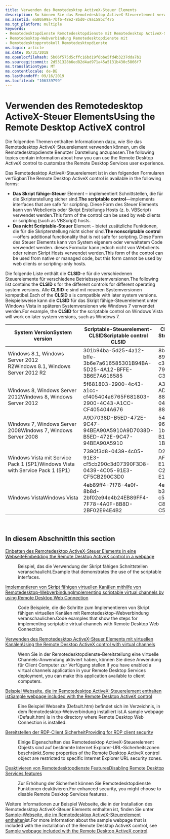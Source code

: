 ```yaml
---
title: Verwenden des Remotedesktop ActiveX-Steuer Elements
description: So können Sie das Remotedesktop ActiveX-Steuerelement verwenden, um die Remotedesktopdienste Benutzer Darstellung anzupassen.
ms.assetid: ea80a99a-7bf6-48e2-8bd0-c9a158bcf475
ms.tgt_platform: multiple
keywords:
- Remotedesktopdienste Remotedesktopdienste mit Remotedesktop ActiveX-Steuerelement
- Remotedesktop-Webverbindung Remotedesktopdienste mit
- Remotedesktopprotokoll Remotedesktopdienste
ms.topic: article
ms.date: 05/31/2018
ms.openlocfilehash: 5b06f575d5cffc16bd19f6bbe5fd4b3237dda7b1
ms.sourcegitcommit: 2d531328b6ed82d4ad971a45a5131b430c5866f7
ms.translationtype: MT
ms.contentlocale: de-DE
ms.lasthandoff: 09/16/2019
ms.locfileid: "106339799"
---
```

# <a name="using-the-remote-desktop-activex-control"></a><span data-ttu-id="e477a-106">Verwenden des Remotedesktop ActiveX-Steuer Elements</span><span class="sxs-lookup"><span data-stu-id="e477a-106">Using the Remote Desktop ActiveX control</span></span>

<span data-ttu-id="e477a-107">Die folgenden Themen enthalten Informationen dazu, wie Sie das Remotedesktop ActiveX-Steuerelement verwenden können, um die Remotedesktopdienste Benutzer Darstellung anzupassen.</span><span class="sxs-lookup"><span data-stu-id="e477a-107">The following topics contain information about how you can use the Remote Desktop ActiveX control to customize the Remote Desktop Services user experience.</span></span>

<span data-ttu-id="e477a-108">Das Remotedesktop ActiveX-Steuerelement ist in den folgenden Formularen verfügbar:</span><span class="sxs-lookup"><span data-stu-id="e477a-108">The Remote Desktop ActiveX control is available in the following forms:</span></span>

-   <span data-ttu-id="e477a-109">**Das Skript fähige-Steuer** Element – implementiert Schnittstellen, die für die Skripterstellung sicher sind.</span><span class="sxs-lookup"><span data-stu-id="e477a-109">**The scriptable control**—implements interfaces that are safe for scripting.</span></span> <span data-ttu-id="e477a-110">Diese Form des Steuer Elements kann von Webclients oder Skript Erstellungs Hosts (z. b. VBScript) verwendet werden.</span><span class="sxs-lookup"><span data-stu-id="e477a-110">This form of the control can be used by web clients or scripting (such as VBScript) hosts.</span></span>
-   <span data-ttu-id="e477a-111">**Das nicht Scriptable-Steuer** Element – bietet zusätzliche Funktionen, die für die Skripterstellung nicht sicher sind.</span><span class="sxs-lookup"><span data-stu-id="e477a-111">**The nonscriptable control**—offers additional functionality that is not safe for scripting.</span></span> <span data-ttu-id="e477a-112">Diese Form des Steuer Elements kann von System eigenem oder verwaltetem Code verwendet werden. dieses Formular kann jedoch nicht von Webclients oder reinen Skript Hosts verwendet werden.</span><span class="sxs-lookup"><span data-stu-id="e477a-112">This form of the control can be used from native or managed code, but this form cannot be used by web clients or scripting-only hosts.</span></span>

<span data-ttu-id="e477a-113">Die folgende Liste enthält die **CLSID**-e für die verschiedenen Steuerelemente für verschiedene Betriebssystemversionen.</span><span class="sxs-lookup"><span data-stu-id="e477a-113">The following list contains the **CLSID** s for the different controls for different operating system versions.</span></span> <span data-ttu-id="e477a-114">Alle **CLSID**-e sind mit neueren Systemversionen kompatibel.</span><span class="sxs-lookup"><span data-stu-id="e477a-114">Each of the **CLSID** s is compatible with later system versions.</span></span> <span data-ttu-id="e477a-115">Beispielsweise kann die **CLSID** für das Skript fähige-Steuerelement unter Windows Vista in späteren Systemversionen wie Windows 7 verwendet werden.</span><span class="sxs-lookup"><span data-stu-id="e477a-115">For example, the **CLSID** for the scriptable control on Windows Vista will work on later system versions, such as Windows 7.</span></span>



| <span data-ttu-id="e477a-116">System Version</span><span class="sxs-lookup"><span data-stu-id="e477a-116">System version</span></span>                          | <span data-ttu-id="e477a-117">Scriptable-Steuerelement-CLSID</span><span class="sxs-lookup"><span data-stu-id="e477a-117">Scriptable control CLSID</span></span>             | <span data-ttu-id="e477a-118">CLSID für nicht Scriptable-Steuerelement</span><span class="sxs-lookup"><span data-stu-id="e477a-118">Nonscriptable control CLSID</span></span>          |
|-----------------------------------------|--------------------------------------|--------------------------------------|
| <span data-ttu-id="e477a-119">Windows 8.1, Windows Server 2012 R2</span><span class="sxs-lookup"><span data-stu-id="e477a-119">Windows 8.1, Windows Server 2012 R2</span></span>     | <span data-ttu-id="e477a-120">301b94ba-5d25-4a12-bffe-3b6e7a616585</span><span class="sxs-lookup"><span data-stu-id="e477a-120">301B94BA-5D25-4A12-BFFE-3B6E7A616585</span></span> | <span data-ttu-id="e477a-121">8b918b82-7985-4c24-89df-c33ad2bbfbcd</span><span class="sxs-lookup"><span data-stu-id="e477a-121">8B918B82-7985-4C24-89DF-C33AD2BBFBCD</span></span> |
| <span data-ttu-id="e477a-122">Windows 8, Windows Server 2012</span><span class="sxs-lookup"><span data-stu-id="e477a-122">Windows 8, Windows Server 2012</span></span>          | <span data-ttu-id="e477a-123">5f681803-2900-4c43-a1cc-cf405404a676</span><span class="sxs-lookup"><span data-stu-id="e477a-123">5F681803-2900-4C43-A1CC-CF405404A676</span></span> | <span data-ttu-id="e477a-124">A3BC03A0-041D-42E3-AD22-882B7865C9C5</span><span class="sxs-lookup"><span data-stu-id="e477a-124">A3BC03A0-041D-42E3-AD22-882B7865C9C5</span></span> |
| <span data-ttu-id="e477a-125">Windows 7, Windows Server 2008</span><span class="sxs-lookup"><span data-stu-id="e477a-125">Windows 7, Windows Server 2008</span></span>          | <span data-ttu-id="e477a-126">A9D7038D-B5ED-472E-9C47-94BEA90A5910</span><span class="sxs-lookup"><span data-stu-id="e477a-126">A9D7038D-B5ED-472E-9C47-94BEA90A5910</span></span> | <span data-ttu-id="e477a-127">54d38bf 7-b1ef-4479-9674-1bd6ea465258</span><span class="sxs-lookup"><span data-stu-id="e477a-127">54D38BF7-B1EF-4479-9674-1BD6EA465258</span></span> |
| <span data-ttu-id="e477a-128">Windows Vista mit Service Pack 1 (SP1)</span><span class="sxs-lookup"><span data-stu-id="e477a-128">Windows Vista with Service Pack 1 (SP1)</span></span> | <span data-ttu-id="e477a-129">7390f3d8-0439-4c05-91E3-cf5cb290c3d0</span><span class="sxs-lookup"><span data-stu-id="e477a-129">7390F3D8-0439-4C05-91E3-CF5CB290C3D0</span></span> | <span data-ttu-id="e477a-130">D2EA46A7-C2BF-426B-AF24-E19C44456399</span><span class="sxs-lookup"><span data-stu-id="e477a-130">D2EA46A7-C2BF-426B-AF24-E19C44456399</span></span> |
| <span data-ttu-id="e477a-131">Windows Vista</span><span class="sxs-lookup"><span data-stu-id="e477a-131">Windows Vista</span></span>                           | <span data-ttu-id="e477a-132">4eb89ff4-7f78-4a0f-8b8d-2bf02e94e4b2</span><span class="sxs-lookup"><span data-stu-id="e477a-132">4EB89FF4-7F78-4A0F-8B8D-2BF02E94E4B2</span></span> | <span data-ttu-id="e477a-133">4eb2f 086-C818-447e-b32c-c51ce2b30d31</span><span class="sxs-lookup"><span data-stu-id="e477a-133">4EB2F086-C818-447E-B32C-C51CE2B30D31</span></span> |



 

## <a name="in-this-section"></a><span data-ttu-id="e477a-134">In diesem Abschnitt</span><span class="sxs-lookup"><span data-stu-id="e477a-134">In this section</span></span>

<dl> <dt>

[<span data-ttu-id="e477a-135">Einbetten des Remotedesktop ActiveX-Steuer Elements in eine Webseite</span><span class="sxs-lookup"><span data-stu-id="e477a-135">Embedding the Remote Desktop ActiveX control in a webpage</span></span>](embedding-the-remote-desktop-activex-control-in-a-web-page.md)
</dt> <dd>

<span data-ttu-id="e477a-136">Beispiel, das die Verwendung der Skript fähigen Schnittstellen veranschaulicht.</span><span class="sxs-lookup"><span data-stu-id="e477a-136">Example that demonstrates the use of the scriptable interfaces.</span></span>

</dd> <dt>

[<span data-ttu-id="e477a-137">Implementieren von Skript fähigen virtuellen Kanälen mithilfe von Remotedesktop-Webverbindung</span><span class="sxs-lookup"><span data-stu-id="e477a-137">Implementing scriptable virtual channels by using Remote Desktop Web Connection</span></span>](implementing-scriptable-virtual-channels-using-remote-desktop-web-connection.md)
</dt> <dd>

<span data-ttu-id="e477a-138">Code Beispiele, die die Schritte zum Implementieren von Skript fähigen virtuellen Kanälen mit Remotedesktop-Webverbindung veranschaulichen.</span><span class="sxs-lookup"><span data-stu-id="e477a-138">Code examples that show the steps for implementing scriptable virtual channels with Remote Desktop Web Connection.</span></span>

</dd> <dt>

[<span data-ttu-id="e477a-139">Verwenden des Remotedesktop ActiveX-Steuer Elements mit virtuellen Kanälen</span><span class="sxs-lookup"><span data-stu-id="e477a-139">Using the Remote Desktop ActiveX control with virtual channels</span></span>](using-the-remote-desktop-activex-control-with-virtual-channels.md)
</dt> <dd>

<span data-ttu-id="e477a-140">Wenn Sie in der Remotedesktopdienste-Bereitstellung eine virtuelle Channels-Anwendung aktiviert haben, können Sie diese Anwendung für Client Computer zur Verfügung stellen.</span><span class="sxs-lookup"><span data-stu-id="e477a-140">If you have enabled a virtual channels application in your Remote Desktop Services deployment, you can make this application available to client computers.</span></span>

</dd> <dt>

[<span data-ttu-id="e477a-141">Beispiel Webseite, die im Remotedesktop ActiveX-Steuerelement enthalten ist</span><span class="sxs-lookup"><span data-stu-id="e477a-141">Sample webpage included with the Remote Desktop ActiveX control</span></span>](sample-web-page-included-with-the-remote-desktop-activex-control.md)
</dt> <dd>

<span data-ttu-id="e477a-142">Eine Beispiel Webseite (Default.htm) befindet sich im Verzeichnis, in dem Remotedesktop-Webverbindung installiert ist.</span><span class="sxs-lookup"><span data-stu-id="e477a-142">A sample webpage (Default.htm) is in the directory where Remote Desktop Web Connection is installed.</span></span>

</dd> <dt>

[<span data-ttu-id="e477a-143">Bereitstellen der RDP-Client Sicherheit</span><span class="sxs-lookup"><span data-stu-id="e477a-143">Providing for RDP client security</span></span>](providing-for-rdp-client-security.md)
</dt> <dd>

<span data-ttu-id="e477a-144">Einige Eigenschaften des Remotedesktop ActiveX-Steuerelement Objekts sind auf bestimmte Internet Explorer-URL-Sicherheitszonen beschränkt.</span><span class="sxs-lookup"><span data-stu-id="e477a-144">Some properties of the Remote Desktop ActiveX control object are restricted to specific Internet Explorer URL security zones.</span></span>

</dd> <dt>

[<span data-ttu-id="e477a-145">Deaktivieren von Remotedesktopdienste Features</span><span class="sxs-lookup"><span data-stu-id="e477a-145">Disabling Remote Desktop Services features</span></span>](disabling-terminal-services-features.md)
</dt> <dd>

<span data-ttu-id="e477a-146">Zur Erhöhung der Sicherheit können Sie Remotedesktopdienste Funktionen deaktivieren.</span><span class="sxs-lookup"><span data-stu-id="e477a-146">For enhanced security, you might choose to disable Remote Desktop Services features.</span></span>

</dd> </dl>

<span data-ttu-id="e477a-147">Weitere Informationen zur Beispiel Webseite, die in der Installation des Remotedesktop ActiveX-Steuer Elements enthalten ist, finden Sie unter [Sample-Webseite, die im Remotedesktop ActiveX-Steuerelement enthalten](sample-web-page-included-with-the-remote-desktop-activex-control.md)ist.</span><span class="sxs-lookup"><span data-stu-id="e477a-147">For more information about the sample webpage that is included with the installation of the Remote Desktop ActiveX control, see [Sample webpage included with the Remote Desktop ActiveX control](sample-web-page-included-with-the-remote-desktop-activex-control.md).</span></span>

 

 




